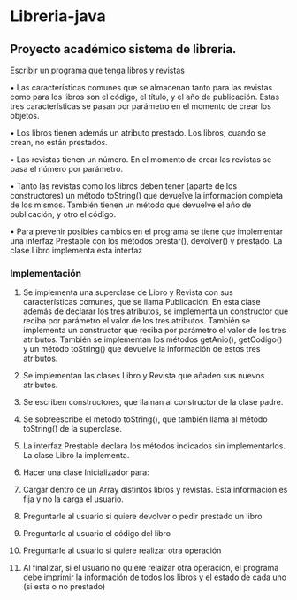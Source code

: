 # Libreria-java
## Proyecto académico sistema de libreria.

Escribir un programa que tenga libros y revistas

• Las características comunes que se almacenan tanto para las revistas como para
los libros son el código, el título, y el año de publicación. Estas tres
características se pasan por parámetro en el momento de crear los objetos.

• Los libros tienen además un atributo prestado. Los libros, cuando se crean, no
están prestados.

• Las revistas tienen un número. En el momento de crear las revistas se pasa el
número por parámetro.

• Tanto las revistas como los libros deben tener (aparte de los constructores) un
método toString() que devuelve la información completa de los mismos. También
tienen un método que devuelve el año de publicación, y otro el código.

• Para prevenir posibles cambios en el programa se tiene que implementar
una interfaz Prestable con los métodos prestar(), devolver() y prestado.
La clase Libro implementa esta interfaz

### Implementación

1. Se implementa una superclase de Libro y Revista con sus características
comunes, que se llama Publicación. En esta clase además de declarar los tres
atributos, se implementa un constructor que reciba por parámetro el valor de los
tres atributos. También se implementa un constructor que reciba por parámetro
el valor de los tres atributos. También se implementan los métodos getAnio(),
getCodigo() y un método toString() que devuelve la información de estos tres
atributos.

2. Se implementan las clases Libro y Revista que añaden sus nuevos atributos.

3. Se escriben constructores, que llaman al constructor de la clase padre.

4. Se sobreescribe el método toString(), que también llama al método
toString() de la superclase.

5. La interfaz Prestable declara los métodos indicados sin implementarlos. La
clase Libro la implementa.

6. Hacer una clase Inicializador para:

1. Cargar dentro de un Array distintos libros y revistas. Esta información es
fija y no la carga el usuario.

2. Preguntarle al usuario si quiere devolver o pedir prestado un libro

3. Preguntarle al usuario el código del libro

4. Preguntarle al usuario si quiere realizar otra operación

5. Al finalizar, si el usuario no quiere relaizar otra operación, el programa
debe imprimir la información de todos los libros y el estado de cada uno
(si esta o no prestado)

